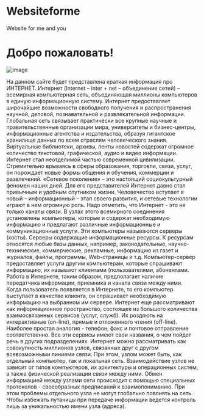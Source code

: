 # Websiteforme
Website for me and you
# Добро пожаловать!
![image](https://github.com/Lerchik24/Websiteforme/assets/154068111/4aa32bf8-0e58-4f77-9d4a-91641a8a9f4e)

На данном сайте будет представлена краткая информация про ИНТЕРНЕТ.
Интернет (Internet – inter + net – объединение сетей) – всемирная компьютерная сеть, объединяющая миллионы компьютеров в единую информационную систему. Интернет предоставляет широчайшие возможности свободного получения и распространения научной, деловой, познавательной и развлекательной информации. Глобальная сеть связывает практически все крупные научные и правительственные организации мира, университеты и бизнес-центры, информационные агентства и издательства, образуя гигантское хранилище данных по всем отраслям человеческого знания. Виртуальные библиотеки, архивы, ленты новостей содержат огромное количество текстовой, графической, аудио и видео информации.
Интернет стал неотделимой частью современной цивилизации. Стремительно врываясь в сферы образования, торговли, связи, услуг, он порождает новые формы общения и обучения, коммерции и развлечений. «Сетевое поколение» – это настоящий социокультурный феномен наших дней. Для его представителей Интернет давно стал привычным и удобным спутником жизни. Человечество вступает в новый – информационный – этап своего развития, и сетевые технологии играют в нем огромную роль.
Надо отметить, что Интернет - это не только каналы связи. В узлах этого всемирного соединения установлены компьютеры, которые и содержат необходимую информацию и предлагают различные информационные и коммуникационные услуги. Эти компьютеры называются серверы (хосты). Серверы содержащие информационные ресурсы. К ресурсам относятся любые базы данных, например, законодательные, научно-технические, коммерческие, рекламные, информацию из газет и журналов, файлы, программы, Web-страницы и т.д. Компьютер-сервер предоставляет услуги другим компьютерам, которые спрашивают информацию, их называют клиентами (пользователями, абонентами. Работа в Интернете, таким образом, предполагает наличие передатчика информации, приемника и канала связи между ними. Когда пользователь появляется в Интернете, то его компьютер выступает в качестве клиента, он спрашивает необходимую информацию на выбранном им сервере. Интернет еще рассматривают как информационное пространство, состоящее из большого количества взаимосвязанных сервисов (услуг, служб). Их роздяють на интерактивные (on-line), прямые и отложенного чтения (off-line). Наиболее простая аналогия - телефон, факс и почтовое отправление соответственно. Все эти сервисы имеют свои названия, о чем пойдет речь в других подразделениях. Интернет можно рассматривать как совокупность миллионов узлов, связанных друг с другом всевозможными линиями связи. При этом, узлом может быть, как отдельный компьютер, так и локальная сеть. Взаимодействие узлов не зависит от типов компьютеров, их архитектуры и операционных систем, а также физической реализации связи между ними. Обмен информацией между узлами сети происходит с помощью специальных протоколов - своеобразных предписаний к взаимопониманию. При этом проблемы отдельного узла не могут глобально повлиять на сеть. Чтобы избежать путаницы при передаче информации ведется контроль лишь за уникальностью имени узла (адреса).

